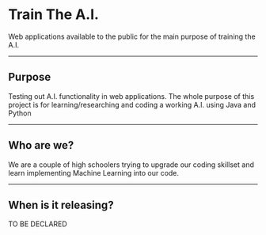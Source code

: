 # Train The A.I.

Web applications available to the public for the main purpose of training the A.I.

* * *

## Purpose

Testing out A.I. functionality in web applications. The whole purpose of this project is for learning/researching and coding a working A.I. using Java and Python

* * *

## Who are we?

We are a couple of high schoolers trying to upgrade our coding skillset and learn implementing Machine Learning into our code.

* * *

## When is it releasing?

TO BE DECLARED
